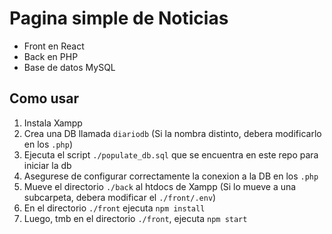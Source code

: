 # Pagina simple de Noticias <!-- https://github.com/SMati000/noticias_blog -->
- Front en React
- Back en PHP
- Base de datos MySQL

## Como usar
1. Instala Xampp
2. Crea una DB llamada `diariodb` (Si la nombra distinto, debera modificarlo en los `.php`)
3. Ejecuta el script `./populate_db.sql` que se encuentra en este repo para iniciar la db
4. Asegurese de configurar correctamente la conexion a la DB en los `.php`
5. Mueve el directorio `./back` al htdocs de Xampp (Si lo mueve a una subcarpeta, debera modificar el `./front/.env`)
6. En el directorio `./front` ejecuta `npm install`
7. Luego, tmb en el directorio `./front`, ejecuta `npm start`
